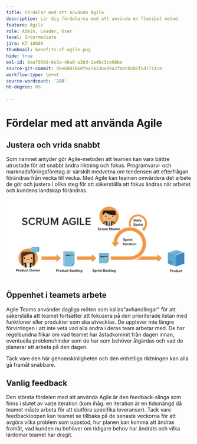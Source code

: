 ```yaml
---
title: Fördelar med att använda Agile
description: Lär dig fördelarna med att använda en flexibel metod.
feature: Agile
role: Admin, Leader, User
level: Intermediate
jira: KT-10889
thumbnail: benefits-of-agile.png
hide: true
exl-id: 8aa79988-6e3a-48a0-a30d-1a4bc3ce98be
source-git-commit: d0e6801060fea74336e89a2fa0cb505f5d7714ce
workflow-type: tm+mt
source-wordcount: '280'
ht-degree: 0%

---
```


# Fördelar med att använda Agile

## Justera och vrida snabbt

Som namnet antyder gör Agile-metoden att teamen kan vara bättre utrustade för att snabbt ändra riktning och fokus. Programvaru- och marknadsföringsföretag är särskilt medvetna om tendensen att efterfrågan förändras från vecka till vecka. Med Agile kan teamen omvärdera det arbete de gör och justera i olika steg för att säkerställa att fokus ändras när arbetet och kundens landskap förändras.

![Flexibel arbetsström](assets/agile-work-stream.png)

## Öppenhet i teamets arbete

Agile Teams använder dagliga möten som kallas&quot;avhandlingar&quot; för att säkerställa att teamet fortsätter att fokusera på den prioriterade listan med funktioner eller produkter som ska utvecklas. De upplever inte längre förvirringen i att inte veta vad alla andra i deras team arbetar med. De har regelbundna flikar om vad teamet har åstadkommit från dagen innan, eventuella problem/hinder som de har som behöver åtgärdas och vad de planerar att arbeta på den dagen.



Tack vare den här genomskinligheten och den enhetliga riktningen kan alla gå framåt snabbare.



## Vanlig feedback

Den största fördelen med att använda Agile är den feedback-slinga som finns i slutet av varje iteration (kom ihåg: en iteration är en tidsmängd då teamet måste arbeta för att slutföra specifika leveranser). Tack vare feedbackloopen kan teamet se tillbaka på de senaste veckorna för att avgöra vilka problem som uppstod, hur planen kan komma att ändras framåt, vad kunden nu behöver om tidigare behov har ändrats och vilka lärdomar teamet har dragit.
